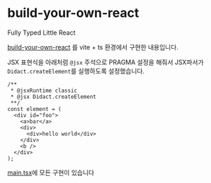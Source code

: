 # build-your-own-react
Fully Typed Little React

[build-your-own-react](https://bluewings.github.io/build-your-own-react/) 를 vite + ts 환경에서 구현한 내용입니다.

JSX 표현식을 아래처럼 `@jsx` 주석으로 PRAGMA 설정을 해줘서 JSX파서가 `Didact.createElement`를 실행하도록 설정했습니다.

```tsx
/**
 * @jsxRuntime classic
 * @jsx Didact.createElement
 **/
const element = (
  <div id="foo">
    <a>bar</a>
    <div>
      <div>hello world</div>
    </div>
    <b />
  </div>
);
```

[main.tsx](/src/main.tsx)에 모든 구현이 있습니다
